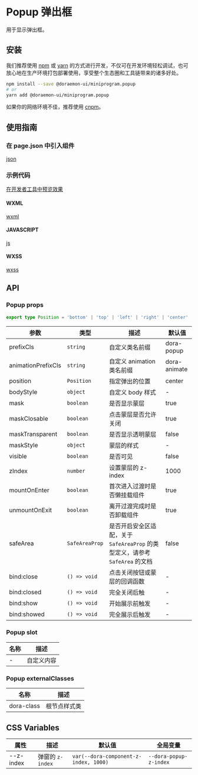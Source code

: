 # Popup 弹出框

用于显示弹出框。

## 安装

我们推荐使用 [npm](https://www.npmjs.com) 或 [yarn](https://yarnpkg.com) 的方式进行开发，不仅可在开发环境轻松调试，也可放心地在生产环境打包部署使用，享受整个生态圈和工具链带来的诸多好处。

```bash
npm install --save @doraemon-ui/miniprogram.popup
# or
yarn add @doraemon-ui/miniprogram.popup
```

如果你的网络环境不佳，推荐使用 [cnpm](https://cnpmjs.org)。

## 使用指南

### 在 page.json 中引入组件

[json](./playground/pages/index/index.json ':include :type=code')

### 示例代码

[在开发者工具中预览效果](https://developers.weixin.qq.com/s/ey5yRUmH7buy)

<!-- tabs:start -->

#### **WXML**

[wxml](./playground/pages/index/index.wxml ':include :type=code')

#### **JAVASCRIPT**

[js](./playground/pages/index/index.js ':include :type=code')

#### **WXSS**

[wxss](./playground/pages/index/index.wxss ':include :type=code')

<!-- tabs:end -->

## API

### Popup props

```ts
export type Position = 'bottom' | 'top' | 'left' | 'right' | 'center'
```

| 参数 | 类型 | 描述 | 默认值 |
| --- | --- | --- | --- |
| prefixCls | `string` | 自定义类名前缀 | dora-popup |
| animationPrefixCls | `string` | 自定义 animation 类名前缀 | dora-animate |
| position | `Position` | 指定弹出的位置 | center |
| bodyStyle | `object` | 自定义 body 样式 | - |
| mask | `boolean` | 是否显示蒙层 | true |
| maskClosable | `boolean` | 点击蒙层是否允许关闭 | true |
| maskTransparent | `boolean` | 是否显示透明蒙层 | false |
| maskStyle | `object` | 蒙层的样式 | - |
| visible | `boolean` | 是否可见 | false |
| zIndex | `number` | 设置蒙层的 z-index | 1000 |
| mountOnEnter | `boolean` | 首次进入过渡时是否懒挂载组件 | true |
| unmountOnExit | `boolean` | 离开过渡完成时是否卸载组件 | true |
| safeArea | `SafeAreaProp` | 是否开启安全区适配，关于 `SafeAreaProp` 的类型定义，请参考 `SafeArea` 的文档 | false |
| bind:close | `() => void` | 点击关闭按钮或蒙层的回调函数 | - |
| bind:closed | `() => void` | 完全关闭后触 | - |
| bind:show | `() => void` | 开始展示前触发 | - |
| bind:showed | `() => void` | 完全展示后触发 | - |

### Popup slot

| 名称 | 描述       |
| ---- | ---------- |
| -    | 自定义内容 |

### Popup externalClasses

| 名称 | 描述 |
| --- | --- |
| dora-class | 根节点样式类 |

## CSS Variables

| 属性 | 描述 | 默认值 | 全局变量 |
| --- | --- | --- | --- |
| --z-index | 弹窗的 `z-index` | `var(--dora-component-z-index, 1000)` | `--dora-popup-z-index` |
